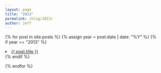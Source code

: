 ```yaml
---
layout: page
title: "2013"
permalink: /blog/2013/
author: Jeff
---
```

{% for post in site.posts %}
  {% assign year = post.date | date: "%Y" %}
  {% if year == "2013" %}
  <li><a href="{{ post.url }}">{{ post.title }}</a></li>    
  {% endif %}
  
{% endfor %}
